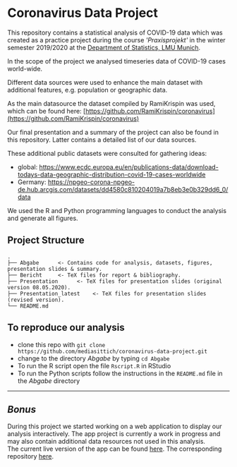 # Coronavirus Data Project

This repository contains a statistical analysis of COVID-19 data which was created as a practice project during the course _'Praxisprojekt'_ in the winter semester 2019/2020 at the [Department of Statistics, LMU Munich](https://www.en.statistik.uni-muenchen.de/index.html).

In the scope of the project we analysed timeseries data of COVID-19 cases world-wide.

Different data sources were used to enhance the main dataset with additional features, e.g. population or geographic data.

As the main datasource the dataset compiled by RamiKrispin was used, which can be found here: [https://github.com/RamiKrispin/coronavirus](https://github.com/RamiKrispin/coronavirus)

Our final presentation and a summary of the project can also be found in this repository. Latter contains a detailed list of our data sources.

These additional public datasets were consulted for gathering ideas:

- global: https://www.ecdc.europa.eu/en/publications-data/download-todays-data-geographic-distribution-covid-19-cases-worldwide
- Germany: https://npgeo-corona-npgeo-de.hub.arcgis.com/datasets/dd4580c810204019a7b8eb3e0b329dd6_0/data

We used the R and Python programming languages to conduct the analysis and generate all figures.

## Project Structure

```
.
├── Abgabe      <- Contains code for analysis, datasets, figures, presentation slides & summary.
├── Bericht     <- TeX files for report & bibliography.
├── Presentation      <- TeX files for presentation slides (original version 08.05.2020).
├── Presentation_latest    <- TeX files for presentation slides (revised version).
└── README.md
```

## To reproduce our analysis

- clone this repo with `git clone https://github.com/mediasittich/coronavirus-data-project.git`
- change to the directory _Abgabe_ by typing `cd Abgabe`
- To run the R script open the file `Rscript.R` in RStudio
- To run the Python scripts follow the instructions in the `README.md` file in the _Abgabe_ directory

---

## _Bonus_

During this project we started working on a web application to display our analysis interactively. The app project is currently a work in progress and may also contain additional data resources not used in this analysis.  
The current live version of the app can be found [here](https://covid-19-stats-project.herokuapp.com/). The corresponding repository [here](https://github.com/mediasittich/covid19-dash-app).